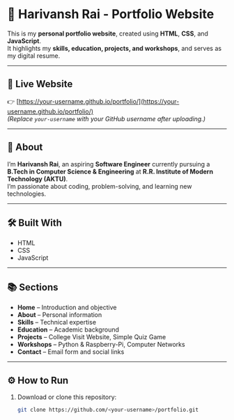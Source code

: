 # 💼 Harivansh Rai - Portfolio Website

This is my **personal portfolio website**, created using **HTML**, **CSS**, and **JavaScript**.  
It highlights my **skills, education, projects, and workshops**, and serves as my digital resume.

---

## 🚀 Live Website
👉 [https://your-username.github.io/portfolio/](https://your-username.github.io/portfolio/)  
*(Replace `your-username` with your GitHub username after uploading.)*

---

## 🧠 About
I’m **Harivansh Rai**, an aspiring **Software Engineer** currently pursuing a **B.Tech in Computer Science & Engineering** at **R.R. Institute of Modern Technology (AKTU)**.  
I’m passionate about coding, problem-solving, and learning new technologies.

---

## 🛠️ Built With
- HTML  
- CSS  
- JavaScript  

---

## 📚 Sections
- **Home** – Introduction and objective  
- **About** – Personal information  
- **Skills** – Technical expertise  
- **Education** – Academic background  
- **Projects** – College Visit Website, Simple Quiz Game  
- **Workshops** – Python & Raspberry-Pi, Computer Networks  
- **Contact** – Email form and social links  

---

## ⚙️ How to Run
1. Download or clone this repository:
   ```bash
   git clone https://github.com/<your-username>/portfolio.git
